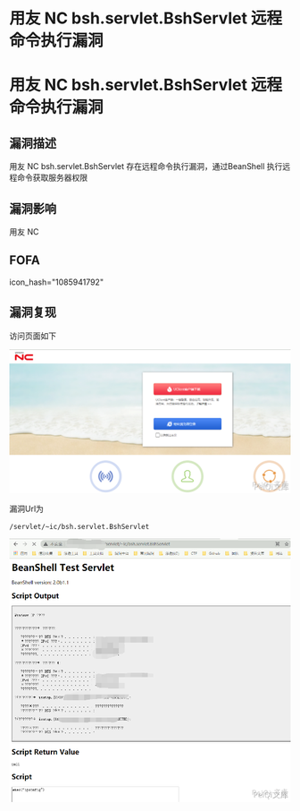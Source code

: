 # 用友 NC bsh.servlet.BshServlet 远程命令执行漏洞

# 用友 NC bsh.servlet.BshServlet 远程命令执行漏洞

## 漏洞描述

用友 NC bsh.servlet.BshServlet 存在远程命令执行漏洞，通过BeanShell 执行远程命令获取服务器权限

## 漏洞影响

<a-checkbox checked>用友 NC</a-checkbox></br>

## FOFA

<a-checkbox checked>icon_hash="1085941792"</a-checkbox></br>

## 漏洞复现

访问页面如下



![img](../../../.vuepress/public/img/image-20210531220356962.png)



漏洞Url为



```plain
/servlet/~ic/bsh.servlet.BshServlet
```



![img](../../../.vuepress/public/img/image-20210531220503672.png)